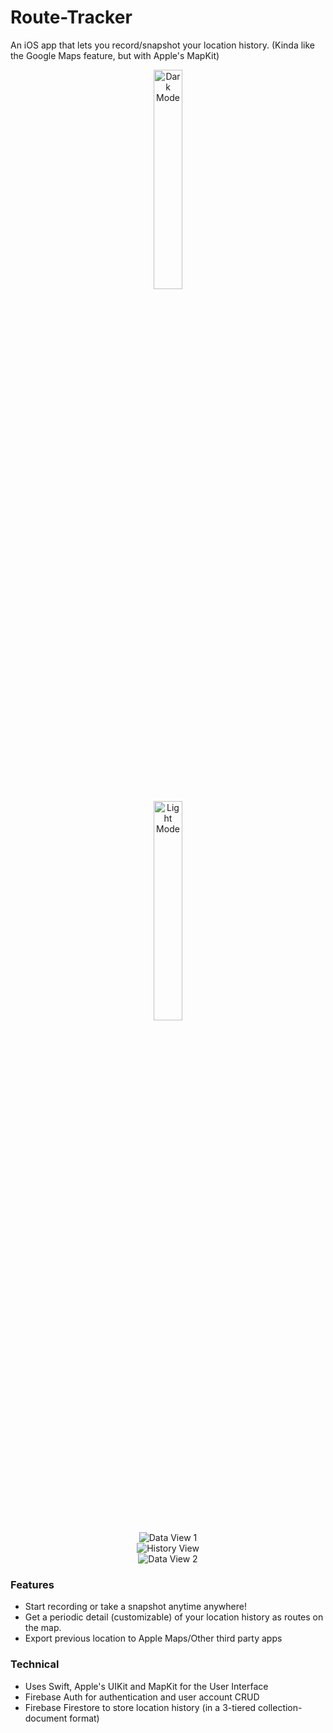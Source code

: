 # Route-Tracker
An iOS app that lets you record/snapshot your location history. (Kinda like the Google Maps feature, but with Apple's MapKit)

<center>
	<div>
		<img width="30%" src="https://github.com/usjpin/Route-Tracker/blob/master/Screenshots/darkmode.png?raw=true" alt="Dark Mode">
		<div width="5%"></div>
		<img width="30%" src="https://github.com/usjpin/Route-Tracker/blob/master/Screenshots/lightmode.png?raw=true" alt="Light Mode">
	</div>
	<div>
		<img src="https://github.com/usjpin/Route-Tracker/blob/master/Screenshots/dataview1.png?raw=true" alt="Data View 1">
		<div width="3%"></div>
		<img src="https://github.com/usjpin/Route-Tracker/blob/master/Screenshots/historyview.png?raw=true" alt="History View">
		<div width="3%"></div>
		<img src="https://github.com/usjpin/Route-Tracker/blob/master/Screenshots/dataview2.png?raw=true" alt="Data View 2">
	</div>
</center>

### Features
- Start recording or take a snapshot anytime anywhere!
- Get a periodic detail (customizable) of your location history as routes on the map.
- Export previous location to Apple Maps/Other third party apps

### Technical
- Uses Swift, Apple's UIKit and MapKit for the User Interface
- Firebase Auth for authentication and user account CRUD
- Firebase Firestore to store location history (in a 3-tiered collection-document format)
